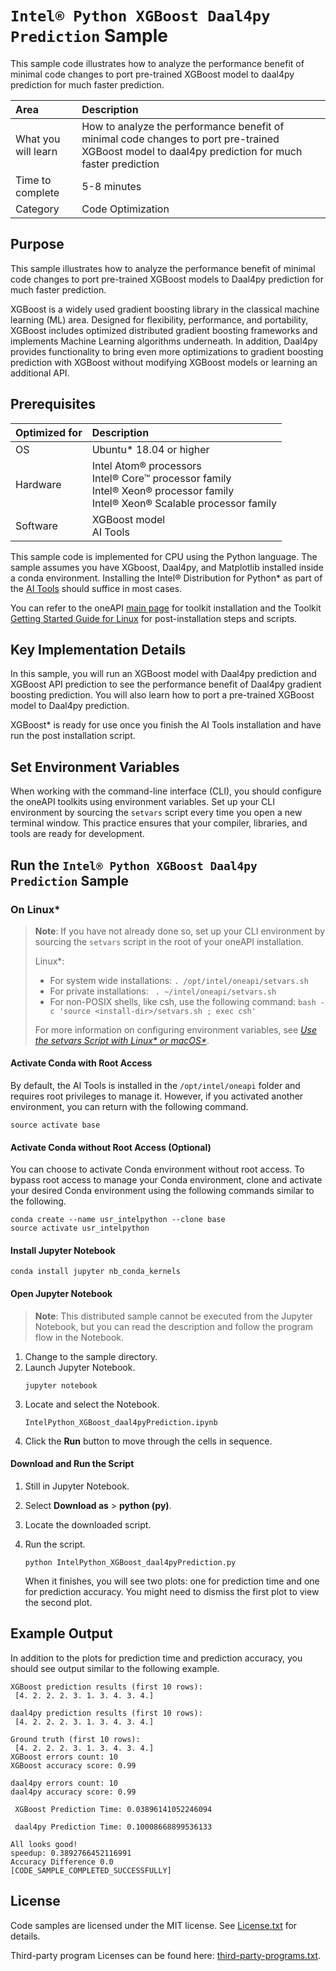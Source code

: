 # `Intel® Python XGBoost Daal4py Prediction` Sample

This sample code illustrates how to analyze the performance benefit of minimal code changes to port pre-trained XGBoost model to daal4py prediction for much faster prediction. 

| Area                   | Description
| :---                   | :---
| What you will learn    | How to analyze the performance benefit of minimal code changes to port pre-trained XGBoost model to daal4py prediction for much faster prediction
| Time to complete       | 5-8 minutes
| Category               | Code Optimization

## Purpose

This sample illustrates how to analyze the performance benefit of minimal code changes to port pre-trained XGBoost models to Daal4py prediction for much faster prediction.

XGBoost is a widely used gradient boosting library in the classical machine learning (ML) area. Designed for flexibility, performance, and portability, XGBoost includes optimized distributed gradient boosting frameworks and implements Machine Learning algorithms underneath. In addition, Daal4py provides functionality to bring even more optimizations to gradient boosting prediction with XGBoost without modifying XGBoost models or learning an additional API.

## Prerequisites

| Optimized for   | Description
|:---             |:---
| OS              | Ubuntu* 18.04 or higher
| Hardware        | Intel Atom® processors <br> Intel® Core™ processor family <br> Intel® Xeon® processor family <br> Intel® Xeon® Scalable processor family
| Software        | XGBoost model <br> AI Tools

This sample code is implemented for CPU using the Python language. The sample assumes you have XGboost, Daal4py, and Matplotlib installed inside a conda environment. Installing the Intel® Distribution for Python* as part of the [AI Tools](https://www.intel.com/content/www/us/en/developer/topic-technology/artificial-intelligence/frameworks-tools.html) should suffice in most cases.

You can refer to the oneAPI [main page](https://software.intel.com/en-us/oneapi) for toolkit installation and the Toolkit [Getting Started Guide for Linux](https://software.intel.com/en-us/get-started-with-intel-oneapi-linux-get-started-with-the-intel-ai-analytics-toolkit) for post-installation steps and scripts.

## Key Implementation Details

In this sample, you will run an XGBoost model with Daal4py prediction and XGBoost API prediction to see the performance benefit of Daal4py gradient boosting prediction. You will also learn how to port a pre-trained XGBoost model to Daal4py prediction.

XGBoost* is ready for use once you finish the AI Tools installation and have run the post installation script.

## Set Environment Variables

When working with the command-line interface (CLI), you should configure the oneAPI toolkits using environment variables. Set up your CLI environment by sourcing the `setvars` script every time you open a new terminal window. This practice ensures that your compiler, libraries, and tools are ready for development.

## Run the `Intel® Python XGBoost Daal4py Prediction` Sample

### On Linux*

> **Note**: If you have not already done so, set up your CLI
> environment by sourcing  the `setvars` script in the root of your oneAPI installation.
>
> Linux*:
> - For system wide installations: `. /opt/intel/oneapi/setvars.sh`
> - For private installations: ` . ~/intel/oneapi/setvars.sh`
> - For non-POSIX shells, like csh, use the following command: `bash -c 'source <install-dir>/setvars.sh ; exec csh'`
>
> For more information on configuring environment variables, see *[Use the setvars Script with Linux* or macOS*](https://www.intel.com/content/www/us/en/develop/documentation/oneapi-programming-guide/top/oneapi-development-environment-setup/use-the-setvars-script-with-linux-or-macos.html)*.

#### Activate Conda with Root Access

By default, the AI Tools is installed in the `/opt/intel/oneapi` folder and requires root privileges to manage it. However, if you activated another environment, you can return with the following command.

```
source activate base
```

#### Activate Conda without Root Access (Optional)

You can choose to activate Conda environment without root access. To bypass root access to manage your Conda environment, clone and activate your desired Conda environment using the following commands similar to the following.

```
conda create --name usr_intelpython --clone base
source activate usr_intelpython
```

#### Install Jupyter Notebook

```
conda install jupyter nb_conda_kernels
```

#### Open Jupyter Notebook

> **Note**: This distributed sample cannot be executed from the Jupyter Notebook, but you can read the description and follow the program flow in the Notebook.

1. Change to the sample directory.
2. Launch Jupyter Notebook.
   ```
   jupyter notebook
   ```
3. Locate and select the Notebook.
   ```
   IntelPython_XGBoost_daal4pyPrediction.ipynb
   ```
4. Click the **Run** button to move through the cells in sequence.

#### Download and Run the Script

1. Still in Jupyter Notebook.

2. Select **Download as** > **python (py)**.

3. Locate the downloaded script.

4. Run the script.
   ```
   python IntelPython_XGBoost_daal4pyPrediction.py
   ```
   When it finishes, you will see two plots: one for prediction time and one for prediction accuracy. You might need to dismiss the first plot to view the second plot.

## Example Output

In addition to the plots for prediction time and prediction accuracy, you should see output similar to the following example.

```
XGBoost prediction results (first 10 rows):
 [4. 2. 2. 2. 3. 1. 3. 4. 3. 4.]

daal4py prediction results (first 10 rows):
 [4. 2. 2. 2. 3. 1. 3. 4. 3. 4.]

Ground truth (first 10 rows):
 [4. 2. 2. 2. 3. 1. 3. 4. 3. 4.]
XGBoost errors count: 10
XGBoost accuracy score: 0.99

daal4py errors count: 10
daal4py accuracy score: 0.99

 XGBoost Prediction Time: 0.03896141052246094

 daal4py Prediction Time: 0.10008668899536133

All looks good!
speedup: 0.3892766452116991
Accuracy Difference 0.0
[CODE_SAMPLE_COMPLETED_SUCCESSFULLY]
```

## License

Code samples are licensed under the MIT license. See
[License.txt](https://github.com/oneapi-src/oneAPI-samples/blob/master/License.txt) for details.

Third-party program Licenses can be found here: [third-party-programs.txt](https://github.com/oneapi-src/oneAPI-samples/blob/master/third-party-programs.txt).